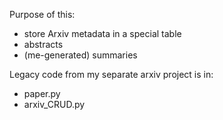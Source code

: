 Purpose of this:

- store Arxiv metadata in a special table
- abstracts
- (me-generated) summaries

Legacy code from my separate arxiv project is in:
- paper.py
- arxiv_CRUD.py
